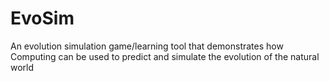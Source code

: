 # EvoSim
An evolution simulation game/learning tool that demonstrates how Computing can be used to predict and simulate the evolution of the natural world
